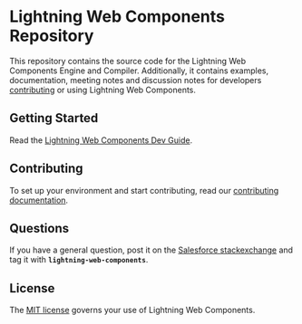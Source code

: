 # Lightning Web Components Repository

This repository contains the source code for the Lightning Web Components Engine and Compiler. Additionally, it contains examples, documentation, meeting notes and discussion notes for developers [contributing](contributing) or using Lightning Web Components. 

## Getting Started

Read the [Lightning Web Components Dev Guide](https://lwc.dev/guide/introduction).

## Contributing

To set up your environment and start contributing, read our [contributing documentation](contributing).

## Questions

If you have a general question, post it on the [Salesforce stackexchange](https://salesforce.stackexchange.com/questions/tagged/lightning-web-components) and tag it with **`lightning-web-components`**.

## License

The [MIT license](LICENSE) governs your use of Lightning Web Components.
